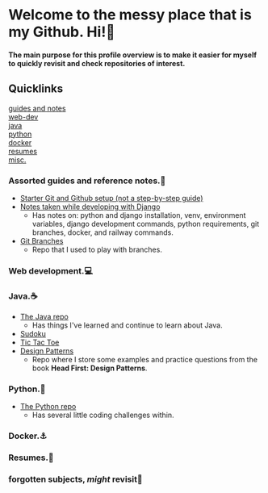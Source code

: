 # Welcome to the messy place that is my Github. Hi!👋  
#### The main purpose for this profile overview is to make it easier for myself to quickly revisit and check repositories of interest.

## Quicklinks  
[guides and notes](#assorted-guides-and-reference-notes)  
[web-dev](#web-development)  
[java](#java)  
[python](#python)  
[docker](#docker)  
[resumes](#resumes)  
[misc.](#forgotten-subjects-might-revisit)  

### Assorted guides and reference notes.📖 
- [Starter Git and Github setup (not a step-by-step guide)](https://github.com/CesarLiChen/git-and-github-aid)
- [Notes taken while developing with Django](https://github.com/CesarLiChen/hello_world_django)
  - Has notes on: python and django installation, venv, environment variables, django development commands, python requirements, git branches, docker, and railway commands.
- [Git Branches](https://github.com/CesarLiChen/branches-repo)
  - Repo that I used to play with branches.  

### Web development.💻

### Java.☕
- [The Java repo](https://github.com/CesarLiChen?tab=repositories&q=java&type=&language=&sort=)
  - Has things I've learned and continue to learn about Java.
- [Sudoku](https://github.com/CesarLiChen/sudoku-solver-java)
- [Tic Tac Toe](https://github.com/CesarLiChen/tic-tac-toe-java)
- [Design Patterns](https://github.com/CesarLiChen/design-patterns-java)
  - Repo where I store some examples and practice questions from the book **Head First: Design Patterns**. 

### Python.🐍
- [The Python repo](https://github.com/CesarLiChen/Python-Repo)
  - Has several little coding challenges within.

### Docker.⚓

### Resumes.📰

### forgotten subjects, *might* revisit💭

<!--
**CesarLiChen/CesarLiChen** is a ✨ _special_ ✨ repository because its `README.md` (this file) appears on your GitHub profile.

Here are some ideas to get you started:

- 🔭 I’m currently working on ...
- 🌱 I’m currently learning ...
- 👯 I’m looking to collaborate on ...
- 🤔 I’m looking for help with ...
- 💬 Ask me about ...
- 📫 How to reach me: ...
- 😄 Pronouns: ...
- ⚡ Fun fact: ...
-->
